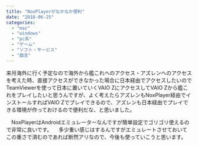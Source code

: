 ```yaml
---
title: "NoxPlayerがなかなか便利"
date: "2018-06-25"
categories: 
  - "mac"
  - "windows"
  - "pc系"
  - "ゲーム"
  - "ソフト・サービス"
  - "戯言"
---
```


来月海外に行く予定なので海外から艦これへのアクセス・アズレンへのアクセスを考えた時、直接アクセスができなかった場合に日本経由でアクセスしたいのでTeamViewerを使って日本に置いていくVAIO ZにアクセスしてVAIO Zから艦これをプレイしたいと思うんですが、よく考えたらアズレンもNoxPlayer経由でインストールすればVAIO Zでプレイできるので、アズレンも日本経由でプレイできる環境が作っておけるので便利だな、と思いました。

　NoxPlayerはAndroidエミュレーターなんですが簡単設定でゴリゴリ使えるので非常に良いです。 　多少重い感じはするんですがエミュレートさせておいてこの重さで済むのであれば断然アリなので、今後も使っていこうと思います。
